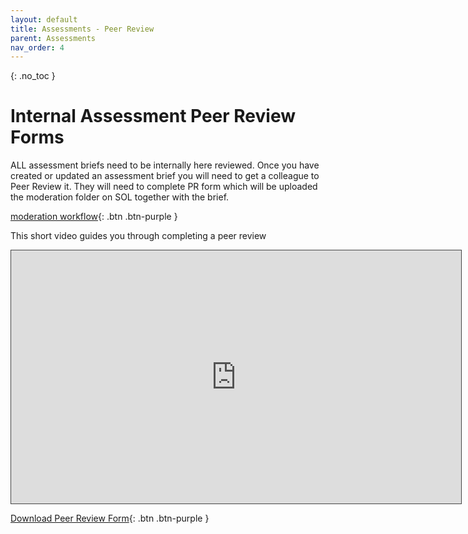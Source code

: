 ```yaml
---
layout: default
title: Assessments - Peer Review
parent: Assessments
nav_order: 4
---
```


{: .no_toc }

# Internal Assessment Peer Review Forms

ALL assessment briefs need to be internally here reviewed. Once you have created or updated an assessment brief you will need to get a colleague to Peer Review it. They will need to complete PR form which will be uploaded the moderation folder on SOL together with the brief.

[moderation workflow](https://github.com/martinsolent/solent_store/raw/main/workflows/Workflow_for_Moderation-1.docx){: .btn .btn-purple } 

This short video guides you through completing a peer review 

<iframe src="https://solent.cloud.panopto.eu/Panopto/Pages/Embed.aspx?id=1a4f40aa-73b8-488f-9ac6-ac2c010e0f0d&autoplay=false&offerviewer=true&showtitle=true&showbrand=false&captions=true&interactivity=all" height="405" width="720" style="border: 1px solid #464646;" allowfullscreen allow="autoplay"></iframe>

[Download Peer Review Form](https://github.com/martinsolent/solent_store/raw/main/assessment_templates/assessment%20_peer_review_form_2022.docx){: .btn .btn-purple } 

